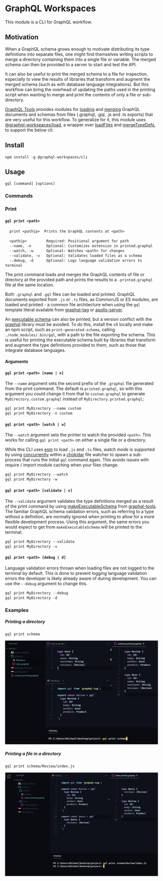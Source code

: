 # GraphQL Workspaces
This module is a CLI for GraphQL workflow.
## Motivation
When a GraphQL schema grows enough to motivate distributing its type definitions into separate files, one might find themselves writing scripts to merge a directory containing them into a single file or variable. The merged schema can then be provided to a server to start and test the API. 

It can also be useful to print the merged schema to a file for inspection, especially to view the results of libraries that transform and augment the merged schema (such as with database language integrations). But this workflow can bring the overhead of updating the paths used in the printing script when wanting to merge and print the contents of only a file or sub-directory.

[GraphQL Tools](https://www.graphql-tools.com/) provides modules for [loading](https://www.graphql-tools.com/docs/schema-merging#file-loading) and [merging](https://www.graphql-tools.com/docs/schema-merging#merging-type-definitions) GraphQL documents and schemas from files (.graphql, .gql, .js and .ts exports) that are very useful for this workflow. To generalize for it, this module uses [@graphql-workspaces/load](https://www.npmjs.com/package/@graphql-workspaces/load), a wrapper over [loadFiles](https://www.graphql-tools.com/docs/api/modules/load-files#loadfiles) and [mergeTypeDefs](https://www.graphql-tools.com/docs/api/modules/merge#mergetypedefs), to support the below cli:
## Install
```
npm install -g @graphql-workspaces/cli
```
## Usage
```
gql [command] [options]
```
### Commands
### Print
#### `gql print <path>`
```
  print <path|p>  Prints the GraphQL contents at <path>

  <path|p>         Required: Positional argument for path
  --name, -n       Optional: Customizes extension in printed.graphql
  --watch, -w      Optional: Watches <path> for changes
  --validate, -v   Optional: Validates loaded files as a schema
  --debug, -d      Optional: Logs language validation errors to terminal
```
The print command loads and merges the GraphQL contents of file or directory at the provided path and prints the results to a `.printed.graphql` file at the same location.

Both `.graphql` and `.gql` files can be loaded and printed. GraphQL documents exported from `.js` or `.ts` files, as CommonJS or ES modules, are loaded and printed - a common file architecture when using the `gql` template literal available from [graphql-tag](https://www.npmjs.com/package/graphql-tag) or [apollo-server](https://www.npmjs.com/package/apollo-server).

An [executable schema](https://www.graphql-tools.com/docs/generate-schema/) can also be printed, but a version conflict with the [graphql](https://www.npmjs.com/package/graphql) library must be avoided. To do this, install the cli locally and make an npm script, such as `print-generated-schema`, calling `./node_modules/.bin/gql`, with a path to the file exporting the schema. This is useful for printing the executable schema built by libraries that transform and augment the type definitions provided to them, such as those that integrate database languages.

#### Arguments
#### `gql print <path> [name | n]`
The `--name` argument sets the second prefix of the `.graphql` file generated from the print command. The default is `printed.graphql`, so with this argument you could change it from that to `custom.graphql` to generate `MyDirectory.custom.graphql` instead of `MyDirectory.printed.graphql`;
```
gql print MyDirectory --name custom
gql print MyDirectory -n custom
```
#### `gql print <path> [watch | w]`
The `--watch` argument sets the printer to watch the provided `<path>`. This works for calling `gql print <path>` on either a single file or a directory.

While this CLI uses [esm](https://www.npmjs.com/package/esm) to load `.js` and `.ts` files, watch mode is supported by using [concurrently](https://www.npmjs.com/package/concurrently) within a [chokidar](https://www.npmjs.com/package/chokidar) file watcher to spawn a sub-process that runs the initial `gql` command again. This avoids issues with require / import module caching when your files change.
```
gql print MyDirectory --watch
gql print MyDirectory -w
```
#### `gql print <path> [validate | v]`
The `--validate` argument validates the type definitions merged as a result of the print command by using [makeExecutableSchema](https://www.graphql-tools.com/docs/generate-schema/) from [graphql-tools](https://www.graphql-tools.com/docs/introduction/). The familiar GraphQL schema validation errors, such as referring to a type without a definition, are normally ignored when printing to allow for a more flexible development process. Using this argument, the same errors you would expect to get from `makeExecutableSchema` will be printed to the terminal.
```
gql print MyDirectory --validate
gql print MyDirectory -v
```
#### `gql print <path> [debug | d]`
Language validation errors thrown when loading files are not logged to the terminal by default. This is done to prevent logging language validation errors the developer is likely already aware of during development. You can use the `--debug` argument to change this.
```
gql print MyDirectory --debug
gql print MyDirectory -d
```
### Examples
##### Printing a directory
```
gql print schema
```
![example](https://github.com/michaeldgraham/graphql-workspaces/blob/main/packages/cli/example.png?raw=true)
##### Printing a file in a directory
```
gql print schema/Review/index.js
```
![example](https://github.com/michaeldgraham/graphql-workspaces/blob/main/packages/cli/example2.png?raw=true)
